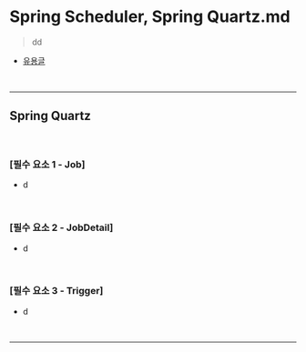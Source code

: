 # Spring Scheduler, Spring Quartz.md
> dd 
* [유용글](https://sabarada.tistory.com/113?category=803157)

<br>
<hr>

## Spring Quartz
####

<br>

### [필수 요소 1 - Job]
* d

<br>

### [필수 요소 2 - JobDetail]
* d

<br>

### [필수 요소 3 - Trigger]
* d

<br>
<hr>
<br>

